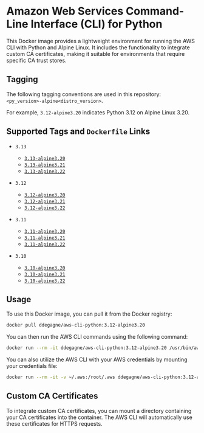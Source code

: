 # Amazon Web Services Command-Line Interface (CLI) for Python

This Docker image provides a lightweight environment for running the AWS CLI with Python and Alpine Linux.
It includes the functionality to integrate custom CA certificates, making it suitable for environments
that require specific CA trust stores.

## Tagging

The following tagging conventions are used in this repository: `<py_version>-alpine<distro_version>`.

For example, `3.12-alpine3.20` indicates Python 3.12 on Alpine Linux 3.20.

## Supported Tags and `Dockerfile` Links

- `3.13`
  - [`3.13-alpine3.20`](https://github.com/degagne/docker-aws-cli/tree/main/3.13)
  - [`3.13-alpine3.21`](https://github.com/degagne/docker-aws-cli/tree/main/3.13)
  - [`3.13-alpine3.22`](https://github.com/degagne/docker-aws-cli/tree/main/3.13)

- `3.12`
  - [`3.12-alpine3.20`](https://github.com/degagne/docker-aws-cli/tree/main/3.12)
  - [`3.12-alpine3.21`](https://github.com/degagne/docker-aws-cli/tree/main/3.12)
  - [`3.12-alpine3.22`](https://github.com/degagne/docker-aws-cli/tree/main/3.12)

- `3.11`
  - [`3.11-alpine3.20`](https://github.com/degagne/docker-aws-cli/tree/main/3.11)
  - [`3.11-alpine3.21`](https://github.com/degagne/docker-aws-cli/tree/main/3.11)
  - [`3.11-alpine3.22`](https://github.com/degagne/docker-aws-cli/tree/main/3.11)

- `3.10`
  - [`3.10-alpine3.20`](https://github.com/degagne/docker-aws-cli/tree/main/3.10)
  - [`3.10-alpine3.21`](https://github.com/degagne/docker-aws-cli/tree/main/3.10)
  - [`3.10-alpine3.22`](https://github.com/degagne/docker-aws-cli/tree/main/3.10)

## Usage

To use this Docker image, you can pull it from the Docker registry:

```bash
docker pull ddegagne/aws-cli-python:3.12-alpine3.20
```

You can then run the AWS CLI commands using the following command:

```bash
docker run --rm -it ddegagne/aws-cli-python:3.12-alpine3.20 /usr/bin/aws --version
```

You can also utilize the AWS CLI with your AWS credentials by mounting your credentials file:

```bash
docker run --rm -it -v ~/.aws:/root/.aws ddegagne/aws-cli-python:3.12-alpine3.20 /usr/bin/aws --profile UAT s3 ls
```

## Custom CA Certificates

To integrate custom CA certificates, you can mount a directory containing your CA certificates into the container.
The AWS CLI will automatically use these certificates for HTTPS requests.
